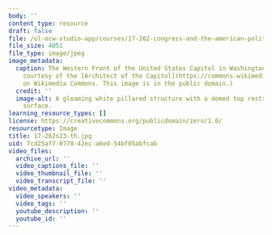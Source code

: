 ```yaml
---
body: ''
content_type: resource
draft: false
file: /ol-ocw-studio-app/courses/17-262-congress-and-the-american-political-system-ii-spring-2023/17-262s23-th.jpg
file_size: 4051
file_type: image/jpeg
image_metadata:
  caption: The Western Front of the United States Capitol in Washington, DC. (Image
    courtesy of the [Architect of the Capitol](https://commons.wikimedia.org/wiki/File:United_States_Capitol_-_west_front.jpg)
    on Wikimedia Commons. This image is in the public domain.)
  credit: ''
  image-alt: A gleaming white pillared structure with a domed top rests on a grassy
    surface.
learning_resource_types: []
license: https://creativecommons.org/publicdomain/zero/1.0/
resourcetype: Image
title: 17-262s23-th.jpg
uid: 7cd25af7-0778-42ec-a6ed-54bf05abfcab
video_files:
  archive_url: ''
  video_captions_file: ''
  video_thumbnail_file: ''
  video_transcript_file: ''
video_metadata:
  video_speakers: ''
  video_tags: ''
  youtube_description: ''
  youtube_id: ''
---
```

